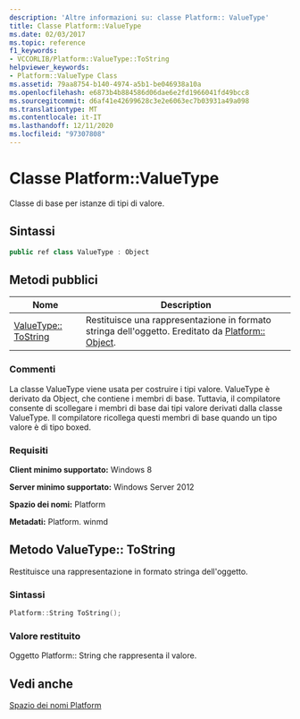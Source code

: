 ```yaml
---
description: 'Altre informazioni su: classe Platform:: ValueType'
title: Classe Platform::ValueType
ms.date: 02/03/2017
ms.topic: reference
f1_keywords:
- VCCORLIB/Platform::ValueType::ToString
helpviewer_keywords:
- Platform::ValueType Class
ms.assetid: 79aa8754-b140-4974-a5b1-be046938a10a
ms.openlocfilehash: e6873b4b884586d06dae6e2fd1966041fd49bcc8
ms.sourcegitcommit: d6af41e42699628c3e2e6063ec7b03931a49a098
ms.translationtype: MT
ms.contentlocale: it-IT
ms.lasthandoff: 12/11/2020
ms.locfileid: "97307808"
---
```

# <a name="platformvaluetype-class"></a>Classe Platform::ValueType

Classe di base per istanze di tipi di valore.

## <a name="syntax"></a>Sintassi

```cpp
public ref class ValueType : Object
```

## <a name="public-methods"></a>Metodi pubblici

| Nome | Description |
|--|--|
| [ValueType:: ToString](#tostring) | Restituisce una rappresentazione in formato stringa dell'oggetto. Ereditato da [Platform:: Object](../cppcx/platform-object-class.md). |

### <a name="remarks"></a>Commenti

La classe ValueType viene usata per costruire i tipi valore. ValueType è derivato da Object, che contiene i membri di base. Tuttavia, il compilatore consente di scollegare i membri di base dai tipi valore derivati dalla classe ValueType. Il compilatore ricollega questi membri di base quando un tipo valore è di tipo boxed.

### <a name="requirements"></a>Requisiti

**Client minimo supportato:** Windows 8

**Server minimo supportato:** Windows Server 2012

**Spazio dei nomi:** Platform

**Metadati:** Platform. winmd

## <a name="valuetypetostring-method"></a><a name="tostring"></a> Metodo ValueType:: ToString

Restituisce una rappresentazione in formato stringa dell'oggetto.

### <a name="syntax"></a>Sintassi

```cpp
Platform::String ToString();
```

### <a name="return-value"></a>Valore restituito

Oggetto Platform:: String che rappresenta il valore.

## <a name="see-also"></a>Vedi anche

[Spazio dei nomi Platform](../cppcx/platform-namespace-c-cx.md)
